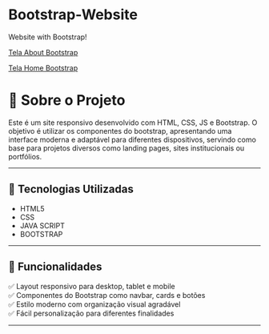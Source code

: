 # Bootstrap-Website
 Website with Bootstrap!
 
 [Tela About Bootstrap](https://github.com/user-attachments/assets/6e97828e-a124-4638-9d8e-239326be5553)

[Tela Home Bootstrap](https://github.com/user-attachments/assets/79426b89-68e8-4b17-a2cd-f5dc1a9ed271)

 # 📌 Sobre o Projeto  
Este é um site responsivo desenvolvido com HTML, CSS, JS e Bootstrap. O objetivo é utilizar os componentes do bootstrap, apresentando uma interface moderna e adaptável para diferentes dispositivos, servindo como base para projetos diversos como landing pages, sites institucionais ou portfólios.

---

## 🚀 Tecnologias Utilizadas  
- HTML5  
- CSS
- JAVA SCRIPT 
- BOOTSTRAP

---

## 🎯 Funcionalidades  
✅ Layout responsivo para desktop, tablet e mobile  
✅ Componentes do Bootstrap como navbar, cards e botões  
✅ Estilo moderno com organização visual agradável  
✅ Fácil personalização para diferentes finalidades  

---
